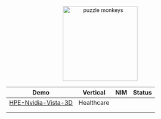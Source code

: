 <div align=center>
<img src="https://github.com/dw-flyingw/HPE_PUZZLE_MONKEYS/blob/main/puzzle_monkey.png" alt="puzzle monkeys" height="200"/>
</div>

<div align="center">

| Demo | Vertical | NIM | Status |
|------|----------|--------|--------|
| [HPE-Nvidia-Vista-3D](https://github.com/dw-flyingw/HPE-Nvidia-Vista-3D) | Healthcare |        |        |
|      |          |        |        |
|      |          |        |        |

</div>
